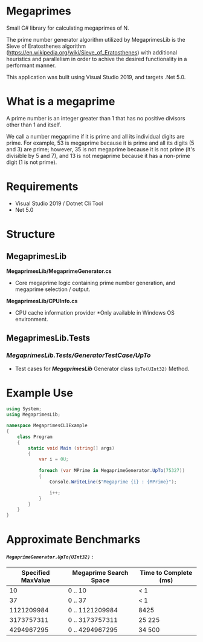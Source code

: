 # Megaprimes
 Small C# library for calculating megaprimes of N. 
 
 The prime number generator algorithm utilized by MegaprimesLib is the Sieve of Eratosthenes algorithm (https://en.wikipedia.org/wiki/Sieve_of_Eratosthenes) with additional heuristics and parallelism in order to achive the desired functionality in a performant manner.
 
 This application was built using Visual Studio 2019, and targets .Net 5.0.
 
# What is a megaprime 
A prime number is an integer greater than 1 that has no positive divisors other than 1 and itself.

We call a number megaprime if it is prime and all its individual digits are prime. For example, 53 is
megaprime because it is prime and all its digits (5 and 3) are prime; however, 35 is not megaprime
because it is not prime (it's divisible by 5 and 7), and 13 is not megaprime because it has a non-prime
digit (1 is not prime).

# Requirements 

* Visual Studio 2019 / Dotnet Cli Tool
* Net 5.0

# Structure 

## MegaprimesLib

__MegaprimesLib/MegaprimeGenerator.cs__

* Core megaprime logic containing prime number generation, and megaprime selection / output.

__MegaprimesLib/CPUInfo.cs__
* CPU cache information provider *Only available in Windows OS environment.

## MegaprimesLib.Tests

### ___MegaprimesLib.Tests/GeneratorTestCase/UpTo___
* Test cases for ___MegaprimesLib___ Generator class ```UpTo(UInt32)``` Method.



# Example Use

```csharp
using System;
using MegaprimesLib;

namespace MegaprimesCLIExample
{
    class Program
    {
        static void Main (string[] args)
        {
            var i = 0U;
            
            foreach (var MPrime in MegaprimeGenerator.UpTo(75327))
            {
                Console.WriteLine($"Megaprime {i} : {MPrime}");

                i++;
            }
        }
    }
}

```

# Approximate Benchmarks
#### ___```MegaprimeGenerator.UpTo(UInt32)```___ :

|      Specified MaxValue       |  Megaprime Search Space  | Time to Complete (ms) |
|          -----------          |        -----------       |       -----------     |
| 10                            | 0 .. 10                  | < 1                   |
| 37                            | 0 .. 37                  | < 1                   |
| 1121209984                    | 0 .. 1121209984          | 8425                  |
| 3173757311                    | 0 .. 3173757311          | 25 225                |
| 4294967295                    | 0 .. 4294967295          | 34 500                |
